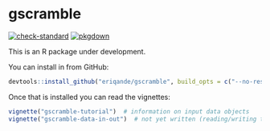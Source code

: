 gscramble
================

<!-- badges: start -->

[![check-standard](https://github.com/eriqande/gscramble/actions/workflows/check-standard.yaml/badge.svg)](https://github.com/eriqande/gscramble/actions/workflows/check-standard.yaml)
[![pkgdown](https://github.com/eriqande/gscramble/actions/workflows/pkgdown.yaml/badge.svg)](https://github.com/eriqande/gscramble/actions/workflows/pkgdown.yaml)
<!-- badges: end -->

This is an R package under development.

You can install in from GitHub:

``` r
devtools::install_github("eriqande/gscramble", build_opts = c("--no-resave-data"))
```

Once that is installed you can read the vignettes:

``` r
vignette("gscramble-tutorial")  # information on input data objects
vignette("gscramble-data-in-out")  # not yet written (reading/writing to PLINK, etc.)
```
